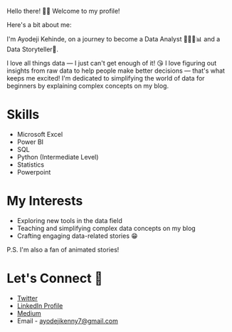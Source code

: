 Hello there! 👋🏽 Welcome to my profile!

Here's a bit about me:

I'm Ayodeji Kehinde, on a journey to become a Data Analyst 🕵🏽‍♀️📊 and a Data Storyteller📃.

I love all things data — I just can't get enough of it! 😘 I love figuring out insights from raw data to help people make better decisions — that's what keeps me excited! I'm dedicated to simplifying the world of data for beginners by explaining complex concepts on my blog.

# Skills

- Microsoft Excel
- Power BI
- SQL
- Python (Intermediate Level)
- Statistics
- Powerpoint

# My Interests

- Exploring new tools in the data field
- Teaching and simplifying complex data concepts on my blog
- Crafting engaging data-related stories 😁

P.S. I'm also a fan of animated stories!

# Let's Connect 🚀
- [Twitter](https://twitter.com/Doyin__dodo)
- [LinkedIn Profile](https://www.linkedin.com/public-profile/settings?trk=d_flagship3_profile_self_view_public_profile)
- [Medium](https://medium.com/@ayodejikenny7)
- Email - ayodejikenny7@gmail.com


      
<!---
kenny-ayo/kenny-ayo is a ✨ special ✨ repository because its `README.md` (this file) appears on your GitHub profile.
You can click the Preview link to take a look at your changes.
--->
